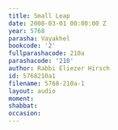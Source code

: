 ```yaml
---
title: Small Leap
date: 2008-03-01 00:00:00 Z
year: 5768
parasha: Vayakhel
bookcode: '2'
fullparashacode: 210a
parashacode: '210'
author: Rabbi Eliezer Hirsch
id: 5768210a1
filename: 5768-210a-1
layout: audio
moment: 
shabbat: 
occasion: 
---
```


